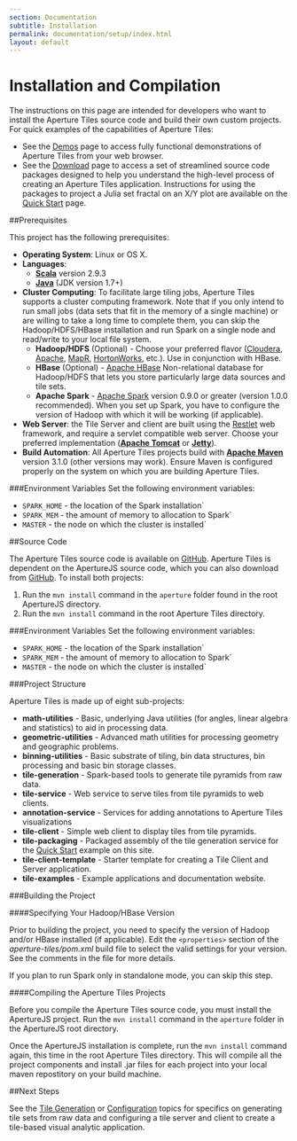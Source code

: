 ```yaml
---
section: Documentation
subtitle: Installation
permalink: documentation/setup/index.html
layout: default
---
```


Installation and Compilation
============================

The instructions on this page are intended for developers who want to install the Aperture Tiles source code and build their own custom projects. For quick examples of the capabilities of Aperture Tiles:

- See the [Demos](../../demos/) page to access fully functional demonstrations of Aperture Tiles from your web browser.
- See the [Download](../../download) page to access a set of streamlined source code packages designed to help you understand the high-level process of creating an Aperture Tiles application. Instructions for using the packages to project a Julia set fractal on an X/Y plot are available on the [Quick Start](../quickstart) page. 

##<a name="prerequisites"></a>Prerequisites

This project has the following prerequisites:

- **Operating System**: Linux or OS X.
- **Languages**:
	-   [**Scala**](http://www.scala-lang.org/) version 2.9.3
	-   [**Java**](http://www.java.com/) (JDK version 1.7+)
- **Cluster Computing**: To facilitate large tiling jobs, Aperture Tiles supports a cluster computing framework. Note that if you only intend to run small jobs (data sets that fit in the memory of a single machine) or are willing to take a long time to complete them, you can skip the Hadoop/HDFS/HBase installation and run Spark on a single node and read/write to your local file system.
	-   **Hadoop/HDFS** (Optional) - Choose your preferred flavor  ([Cloudera](http://www.cloudera.com/content/cloudera/en/products/cdh.html), [Apache](http://hadoop.apache.org/docs/r1.2.1/index.html), [MapR](http://www.mapr.com/products/apache-hadoop), [HortonWorks](http://hortonworks.com/), etc.). Use in conjunction with HBase.
	-   **HBase** (Optional) - [Apache HBase](http://hbase.apache.org/) Non-relational database for Hadoop/HDFS that lets you store particularly large data sources and tile sets.
	-   **Apache Spark** - [Apache Spark](http://spark.incubator.apache.org/) version 0.9.0 or greater (version 1.0.0 recommended). When you set up Spark, you have to configure the version of Hadoop with which it will be working (if applicable).
-  **Web Server**: the Tile Server and client are built using the [Restlet](http://restlet.org/) web framework, and require a servlet compatible web server. Choose your preferred implementation ([**Apache Tomcat**](http://tomcat.apache.org/) or [**Jetty**](http://www.eclipse.org/jetty/)).
-   **Build Automation**: All Aperture Tiles projects build with [**Apache Maven**](http://maven.apache.org/) version 3.1.0 (other versions may work). Ensure Maven is configured properly on the system on which you are building Aperture Tiles.

###<a name="environment-variables"></a>Environment Variables
Set the following environment variables:

- `SPARK_HOME` - the location of the Spark installation`
- `SPARK_MEM` - the amount of memory to allocation to Spark`
- `MASTER` - the node on which the cluster is installed`

##<a name="source-code"></a>Source Code

The Aperture Tiles source code is available on [GitHub](https://github.com/oculusinfo/aperture-tiles). Aperture Tiles is dependent on the ApertureJS source code, which you can also download from [GitHub](http://aperturejs.com/). To install both projects:

1. Run the `mvn install` command in the `aperture` folder found in the root ApertureJS directory.
2. Run the `mvn install` command in the root Aperture Tiles directory.

###<a name="environment-variables"></a>Environment Variables
Set the following environment variables:

- `SPARK_HOME` - the location of the Spark installation`
- `SPARK_MEM` - the amount of memory to allocation to Spark`
- `MASTER` - the node on which the cluster is installed`

###<a name="project-structure"></a>Project Structure

Aperture Tiles is made up of eight sub-projects:

-   **math-utilities** - Basic, underlying Java utilities (for angles, linear algebra and statistics) to aid in processing data.
-   **geometric-utilities** - Advanced math utilities for processing geometry and geographic problems.
-   **binning-utilities** - Basic substrate of tiling, bin data structures, bin processing and basic bin storage classes.
-   **tile-generation** - Spark-based tools to generate tile pyramids from raw data.
-   **tile-service** - Web service to serve tiles from tile pyramids to web clients.
-   **annotation-service** - Services for adding annotations to Aperture Tiles visualizations
-   **tile-client** - Simple web client to display tiles from tile pyramids.
-   **tile-packaging** - Packaged assembly of the tile generation service for the [Quick Start](../quickstart/) example on this site.
-   **tile-client-template** - Starter template for creating a Tile Client and Server application.
-   **tile-examples** - Example applications and documentation website.
 
###<a name="building-project"></a>Building the Project

####<a name="hbase-version"></a>Specifying Your Hadoop/HBase Version

Prior to building the project, you need to specify the version of Hadoop and/or HBase installed (if applicable). Edit the `<properties>` section of the *aperture-tiles/pom.xml* build file to select the valid settings for your version. See the comments in the file for more details.
 
If you plan to run Spark only in standalone mode, you can skip this step.

####<a name="compiling"></a>Compiling the Aperture Tiles Projects

Before you compile the Aperture Tiles source code, you must install the ApertureJS project. Run the `mvn install` command in the `aperture` folder in the ApertureJS root directory.

Once the ApertureJS installation is complete, run the `mvn install` command again, this time in the root Aperture Tiles directory. This will compile all the project components and install .jar files for each project into your local maven repostitory on your build machine.

##<a name="next-steps"></a>Next Steps

See the [Tile Generation](../generation) or [Configuration](../configuration) topics for specifics on generating tile sets from raw data and configuring a tile server and client to create a tile-based visual analytic application.

